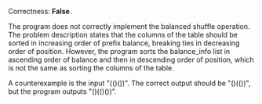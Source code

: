 Correctness: **False**.

The program does not correctly implement the balanced shuffle operation. The problem description states that the columns of the table should be sorted in increasing order of prefix balance, breaking ties in decreasing order of position. However, the program sorts the balance_info list in ascending order of balance and then in descending order of position, which is not the same as sorting the columns of the table.

A counterexample is the input "(()())". The correct output should be "()(())", but the program outputs "()(()())".